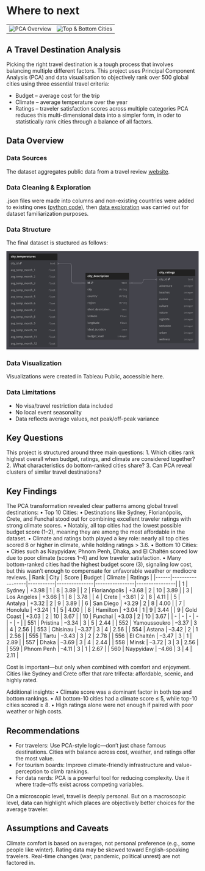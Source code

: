 # Where to next

<table>
  <tr>
    <td><img src="tableau/overview.jpg" alt="PCA Overview" width="400"/></td>
    <td><img src="tableau/destination_breakdown.jpg" alt="Top & Bottom Cities" width="400"/></td>
  </tr>
</table>

## A Travel Destination Analysis

Picking the right travel destination is a tough process that involves balancing multiple different factors. 
This project uses Principal Component Analysis (PCA) and data visualisation to objectively rank over 500 global cities using three essential travel criteria:
- Budget – average cost for the trip
- Climate – average temperature over the year
- Ratings – traveler satisfaction scores across multiple categories
PCA reduces this multi-dimensional data into a simpler form, in oder to statistically rank cities through a balance of all factors. 


## Data Overview

### Data Sources

The dataset aggregates public data from a travel review [website](https://www.kaggle.com/datasets/furkanima/worldwide-travel-cities-ratings-and-climate).

### Data Cleaning & Exploration

.json files were made into columns and non-existing countries were added to existing ones ([python code](code/cities_cleaning.py)), then [data exploration](code/cities_exploration.ipynb) was carried out for dataset familiarization purposes.

### Data Structure

The final dataset is stuctured as follows:

  <img src="pictures/db_cities.jpg" alt="db_cities">



### Data Visualization

Visualizations were created in Tableau Public, accessible here.

### Data Limitations
- No visa/travel restriction data included
- No local event seasonality
- Data reflects average values, not peak/off-peak variance


## Key Questions

This project is structured around three main questions:
	1.	Which cities rank highest overall when budget, ratings, and climate are considered together?
	2.	What characteristics do bottom-ranked cities share?
	3.	Can PCA reveal clusters of similar travel destinations?


## Key Findings

The PCA transformation revealed clear patterns among global travel destinations:
	•	Top 10 Cities:
	•	Destinations like Sydney, Florianópolis, Crete, and Funchal stood out for combining excellent traveler ratings with strong climate scores.
	•	Notably, all top cities had the lowest possible budget score (1–2), meaning they are among the most affordable in the dataset.
	•	Climate and ratings both played a key role: nearly all top cities scored 8 or higher in climate, while holding ratings > 3.6.
	•	Bottom 10 Cities:
	•	Cities such as Naypyidaw, Phnom Penh, Dhaka, and El Chaltén scored low due to poor climate (scores 1–4) and low traveler satisfaction.
	•	Many bottom-ranked cities had the highest budget score (3), signaling low cost, but this wasn’t enough to compensate for unfavorable weather or mediocre reviews.
| Rank | City             |   Score   | Budget        | Climate        | Ratings        |
|------|------------------|-----------|---------------|----------------|----------------|
| 1    | Sydney           | +3.98     | 1             | 8              | 3.89           |
| 2    | Florianópolis    | +3.68     | 2             | 10             | 3.89           |
| 3    | Los Angeles      | +3.66     | 1             | 8              | 3.78           |
| 4    | Crete            | +3.61     | 2             | 8              | 4.11           |
| 5    | Antalya          | +3.32     | 2             | 9              | 3.89           |
| 6    | San Diego        | +3.29     | 2             | 8              | 4.00           |
| 7    | Honolulu         | +3.24     | 1             | 5              | 4.00           |
| 8    | Hamilton         | +3.04     | 1             | 9              | 3.44           |
| 9    | Gold Coast       | +3.03     | 2             | 10             | 3.67           |
| 10   | Funchal          | +3.03     | 2             | 10             | 3.67           |
| -    | -                | -         | -             | -              | -              |
| 551  | Pristina         | –3.34     | 3             | 5              | 2.44           |
| 552  | Yamoussoukro     | –3.37     | 3             | 4              | 2.56           |
| 553  | Chisinau         | –3.37     | 3             | 4              | 2.56           |
| 554  | Astana           | –3.42     | 2             | 1              | 2.56           |
| 555  | Tartu            | –3.43     | 3             | 2              | 2.78           |
| 556  | El Chaltén       | –3.47     | 3             | 1              | 2.89           |
| 557  | Dhaka            | –3.69     | 3             | 4              | 2.44           |
| 558  | Minsk            | –3.72     | 3             | 3              | 2.56           |
| 559  | Phnom Penh       | –4.11     | 3             | 1              | 2.67           |
| 560  | Naypyidaw        | –4.66     | 3             | 4              | 2.11           |

Cost is important—but only when combined with comfort and enjoyment. Cities like Sydney and Crete offer that rare trifecta: affordable, scenic, and highly rated.

Additional insights:
	•	Climate score was a dominant factor in both top and bottom rankings.
	•	All bottom-10 cities had a climate score ≤ 5, while top-10 cities scored ≥ 8.
	•	High ratings alone were not enough if paired with poor weather or high costs.


## Recommendations
- For travelers: Use PCA-style logic—don’t just chase famous destinations. Cities with balance across cost, weather, and ratings offer the most value.
- For tourism boards: Improve climate-friendly infrastructure and value-perception to climb rankings.
- For data nerds: PCA is a powerful tool for reducing complexity. Use it where trade-offs exist across competing variables.

On a microscopic level, travel is deeply personal. But on a macroscopic level, data can highlight which places are objectively better choices for the average traveler.


## Assumptions and Caveats
Climate comfort is based on averages, not personal preference (e.g., some people like winter).
Rating data may be skewed toward English-speaking travelers.
Real-time changes (war, pandemic, political unrest) are not factored in.
